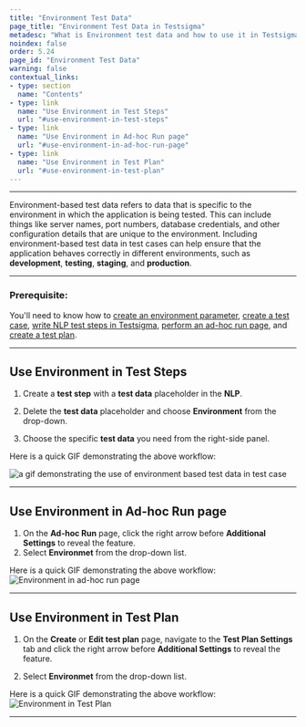 ```yaml
---
title: "Environment Test Data"
page_title: "Environment Test Data in Testsigma"
metadesc: "What is Environment test data and how to use it in Testsigma"
noindex: false
order: 5.24
page_id: "Environment Test Data"
warning: false
contextual_links:
- type: section
  name: "Contents"
- type: link
  name: "Use Environment in Test Steps"
  url: "#use-environment-in-test-steps"
- type: link
  name: "Use Environment in Ad-hoc Run page"
  url: "#use-environment-in-ad-hoc-run-page"
- type: link
  name: "Use Environment in Test Plan"
  url: "#use-environment-in-test-plan"
---
```


---

Environment-based test data refers to data that is specific to the environment in which the application is being tested. This can include things like server names, port numbers, database credentials, and other configuration details that are unique to the environment. Including environment-based test data in test cases can help ensure that the application behaves correctly in different environments, such as **development**, **testing**, **staging**, and **production**.

---

### **Prerequisite**:

You'll need to know how to [create an environment parameter](https://testsigma.com/docs/test-data/create-environment-data/), [create a test case](https://testsigma.com/docs/test-cases/manage/add-edit-delete/#creating-a-test-case), [write NLP test steps in Testsigma](https://testsigma.com/docs/test-cases/step-types/natural-language/), [perform an ad-hoc run page](https://testsigma.com/docs/runs/adhoc-runs/#steps-to-perform-ad-hoc-runs-for-a-test-case),  and [create a test plan](https://testsigma.com/docs/runs/test-plan-executions/#steps-to-create-and-execute-test-plan).

---

## **Use Environment in Test Steps**

1. Create a **test step** with a **test data** placeholder in the **NLP**.

2. Delete the **test data** placeholder and choose **Environment** from the drop-down.

3. Choose the specific **test data** you need from the right-side panel.

Here is a quick GIF demonstrating the above workflow:

 ![ a gif demonstrating the use of environment based test data in test case](https://s3.amazonaws.com/static-docs.testsigma.com/new_images/test-data/create-environment-data/gif-use-environment-based-test-data-in-test-case.gif)

 ---

## **Use Environment in Ad-hoc Run page**

1. On the **Ad-hoc Run** page, click the right arrow before **Additional Settings** to reveal the feature.
2. Select **Environmet** from the drop-down list.

Here is a quick GIF demonstrating the above workflow:
![Environment in ad-hoc run page](https://s3.amazonaws.com/static-docs.testsigma.com/new_images/projects/overview/environment_adhocrun.gif)

---

## **Use Environment in Test Plan**

1. On the **Create** or **Edit test plan** page, navigate to the **Test Plan Settings** tab and click the right arrow before **Additional Settings** to reveal the feature.

2. Select **Environmet** from the drop-down list.

Here is a quick GIF demonstrating the above workflow:
![Environment in Test Plan](https://s3.amazonaws.com/static-docs.testsigma.com/new_images/projects/overview/environment_tp.gif)

---

